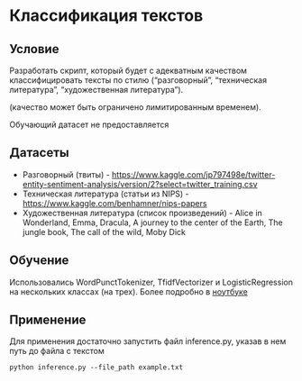 # Классификация текстов

## Условие
Разработать скрипт, который будет с адекватным качеством классифицировать тексты по стилю (“разговорный”, “техническая литература”, “художественная литература”). 

(качество может быть ограничено лимитированным временем).

Обучающий датасет не предоставляется 

## Датасеты
* Разговорный (твиты) - https://www.kaggle.com/jp797498e/twitter-entity-sentiment-analysis/version/2?select=twitter_training.csv
* Техническая литература (статьи из NIPS) - https://www.kaggle.com/benhamner/nips-papers
* Художественная литература (список произведений) - Alice in Wonderland, Emma, Dracula, A journey to the center of the Earth, The jungle book, The call of the wild, Moby Dick

## Обучение
Использовались WordPunctTokenizer, TfidfVectorizer и LogisticRegression на нескольких классах (на трех). Более подробно в [ноутбуке](https://github.com/sava-stepurin/1c_gos/blob/main/text_classification.ipynb)

## Применение
Для применения достаточно запустить файл inference.py, указав в нем путь до файла с текстом

`python inference.py --file_path example.txt`
